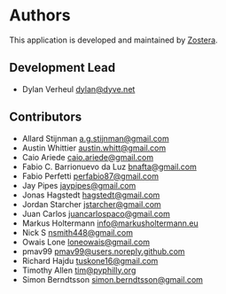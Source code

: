 # Authors

This application is developed and maintained by [Zostera](https://zostera.nl).

## Development Lead

- Dylan Verheul <dylan@dyve.net>

## Contributors

- Allard Stijnman <a.g.stijnman@gmail.com>
- Austin Whittier <austin.whitt@gmail.com>
- Caio Ariede <caio.ariede@gmail.com>
- Fabio C. Barrionuevo da Luz <bnafta@gmail.com>
- Fabio Perfetti <perfabio87@gmail.com>
- Jay Pipes <jaypipes@gmail.com>
- Jonas Hagstedt <hagstedt@gmail.com>
- Jordan Starcher <jstarcher@gmail.com>
- Juan Carlos <juancarlospaco@gmail.com>
- Markus Holtermann <info@markusholtermann.eu>
- Nick S <nsmith448@gmail.com>
- Owais Lone <loneowais@gmail.com>
- pmav99 <pmav99@users.noreply.github.com>
- Richard Hajdu <tuskone16@gmail.com>
- Timothy Allen <tim@pyphilly.org>
- Simon Berndtsson <simon.berndtsson@gmail.com>

